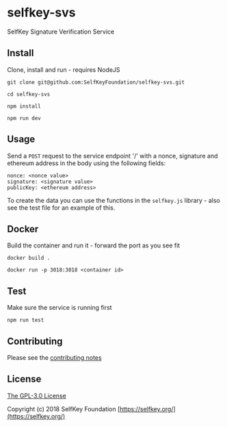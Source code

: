 # selfkey-svs

SelfKey Signature Verification Service

## Install

Clone, install and run - requires NodeJS

`git clone git@github.com:SelfKeyFoundation/selfkey-svs.git`

`cd selfkey-svs`

`npm install`

`npm run dev`

## Usage

Send a `POST` request to the service endpoint '/' with a nonce, signature and ethereum address in the body using the following fields:

```
nonce: <nonce value>
signature: <signature value>
publicKey: <ethereum address>
```

To create the data you can use the functions in the `selfkey.js` library - also see the test file for an example of this.

## Docker

Build the container and run it - forward the port as you see fit

`docker build .`

`docker run -p 3018:3018 <container id>`

## Test

Make sure the service is running first

`npm run test`

## Contributing

Please see the [contributing notes](CONTRIBUTING.md)

## License

[The GPL-3.0 License](http://opensource.org/licenses/GPL-3.0)

Copyright (c) 2018 SelfKey Foundation [https://selfkey.org/](https://selfkey.org/)
